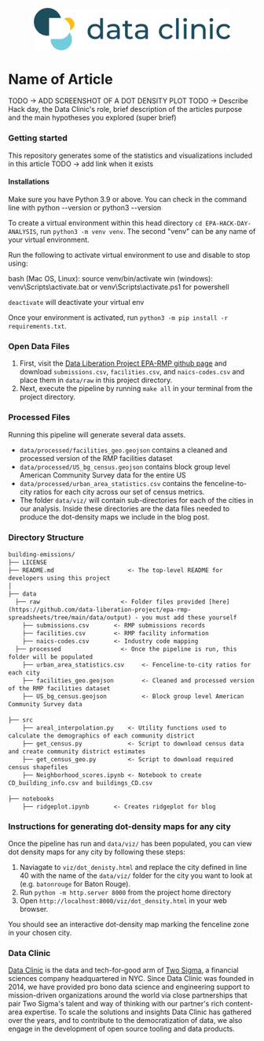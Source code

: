 <p align="center">
  <img src="public/images/site-logo.png" width="400"/>
</p>

# Name of Article

TODO -> ADD SCREENSHOT OF A DOT DENSITY PLOT
TODO -> Describe Hack day, the Data Clinic's role, brief description of the articles purpose and the main hypotheses you explored (super brief)

### Getting started

This repository generates some of the statistics and visualizations included in this article TODO -> add link when it exists

#### Installations
Make sure you have Python 3.9 or above. You can check in the command line with python --version or python3 --version

To create a virtual environment within this head directory `cd EPA-HACK-DAY-ANALYSIS`, run `python3 -m venv venv`. The second "venv" can be any name of your virtual environment.

Run the following to activate virtual environment to use and disable to stop using:

bash (Mac OS, Linux): source venv/bin/activate
win (windows): venv\Scripts\activate.bat or venv\Scripts\activate.ps1 for powershell

`deactivate` will deactivate your virtual env

Once your environment is activated, run `python3 -m pip install -r requirements.txt`.

### Open Data Files

1.  First, visit the [Data Liberation Project EPA-RMP github page](https://github.com/data-liberation-project/epa-rmp-spreadsheets/tree/main/data/output) and download `submissions.csv`, `facilities.csv`, and `naics-codes.csv` and place them in `data/raw` in this project directory.
2.  Next, execute the pipeline by running `make all` in your terminal from the project directory.

### Processed Files
Running this pipeline will generate several data assets. 

-  `data/processed/facilities_geo.geojson` contains a cleaned and processed version of the RMP facilities dataset
- `data/processed/US_bg_census.geojson` contains block group level American Community Survey data for the entire US
-  `data/processed/urban_area_statistics.csv` contains the fenceline-to-city ratios for each city across our set of census metrics.
-  The folder `data/viz/` will contain sub-directories for each of the cities in our analysis. Inside these directories are the data files needed to produce the dot-density maps we include in the blog post.

### Directory Structure

    building-emissions/
    ├── LICENSE
    ├── README.md                     <- The top-level README for developers using this project
    │
    ├── data                          
      ├── raw                       <- Folder files provided [here](https://github.com/data-liberation-project/epa-rmp-spreadsheets/tree/main/data/output) - you must add these yourself
        ├── submissions.csv       <- RMP submissions records
        ├── facilities.csv        <- RMP facility information
        ├── naics-codes.csv       <- Industry code mapping
      ├── processed                 <- Once the pipeline is run, this folder will be populated
        ├── urban_area_statistics.csv     <- Fenceline-to-city ratios for each city
        ├── facilities_geo.geojson        <- Cleaned and processed version of the RMP facilities dataset
        ├── US_bg_census.geojson          <- Block group level American Community Survey data

    ├── src
        ├── areal_interpolation.py    <- Utility functions used to calculate the demographics of each community district
        ├── get_census.py             <- Script to download census data and create community district estimates
        ├── get_census_geo.py         <- Script to download required census shapefiles
        ├── Neighborhood_scores.ipynb <- Notebook to create CD_building_info.csv and buildings_CD.csv
 
    ├── notebooks
        ├── ridgeplot.ipynb       <- Creates ridgeplot for blog

### Instructions for generating dot-density maps for any city

Once the pipeline has run and `data/viz/` has been populated, you can view dot density maps for any city by following these steps:

1.  Naviagate to `viz/dot_denisty.html` and replace the city defined in line 40 with the name of the `data/viz/` folder for the city you want to look at (e.g. `batonrouge` for Baton Rouge).
2.  Run `python -m http.server 8000` from the project home directory
3.  Open `http://localhost:8000/viz/dot_density.html` in your web browser.

You should see an interactive dot-density map marking the fenceline zone in your chosen city.



### Data Clinic
[Data Clinic](https://www.twosigma.com/data-clinic/) is the data and tech-for-good arm of [Two Sigma](https://twosigma.com), a financial sciences company headquartered in NYC. Since Data Clinic was founded in 2014, we have provided pro bono data science and engineering support to mission-driven organizations around the world via close partnerships that pair Two Sigma's talent and way of thinking with our partner's rich content-area expertise. To scale the solutions and insights Data Clinic has gathered over the years, and to contribute to the democratization of data, we also engage in the development of open source tooling and data products.
